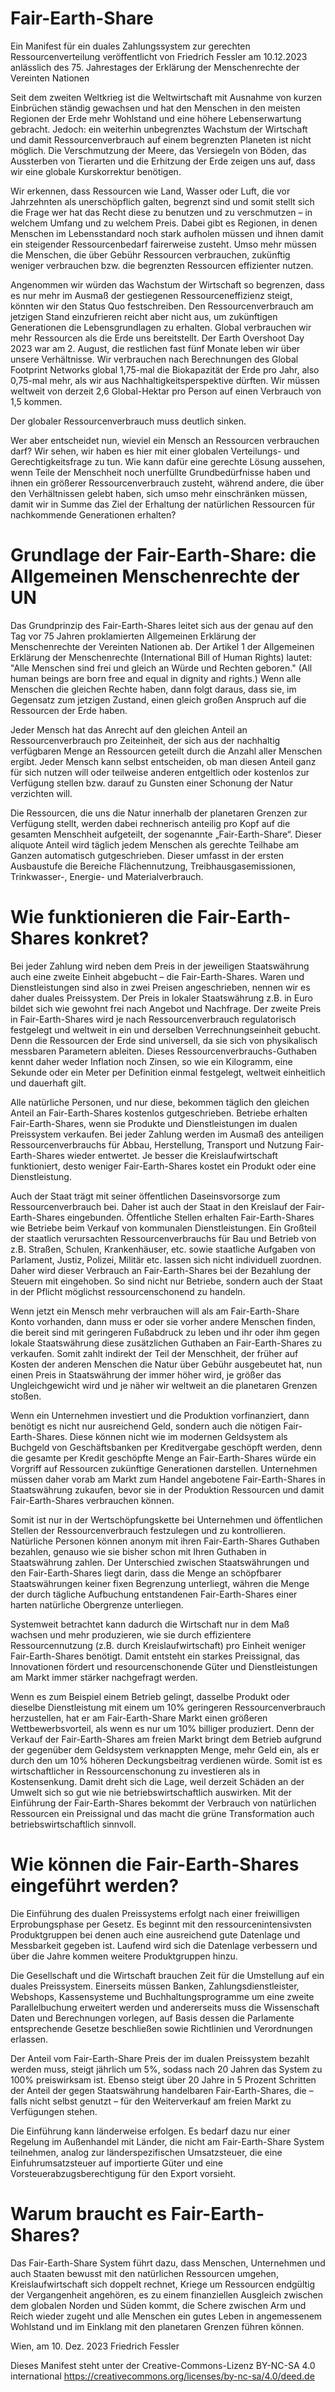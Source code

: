 # Fair-Earth-Share

Ein Manifest für ein duales Zahlungssystem zur gerechten Ressourcenverteilung 
veröffentlicht von Friedrich Fessler am 10.12.2023 
anlässlich des 75. Jahrestages der Erklärung der Menschenrechte der Vereinten Nationen


Seit dem zweiten Weltkrieg ist die Weltwirtschaft mit Ausnahme von kurzen Einbrüchen ständig gewachsen und hat den Menschen in den meisten Regionen der Erde mehr Wohlstand und eine höhere Lebenserwartung gebracht. Jedoch: ein weiterhin unbegrenztes Wachstum der Wirtschaft und damit Ressourcenverbrauch auf einem begrenzten Planeten ist nicht möglich. Die Verschmutzung der Meere, das Versiegeln von Böden, das Aussterben von Tierarten und die Erhitzung der Erde zeigen uns auf, dass wir eine globale Kurskorrektur benötigen.

Wir erkennen, dass Ressourcen wie Land, Wasser oder Luft, die vor Jahrzehnten als unerschöpflich galten, begrenzt sind und somit stellt sich die Frage wer hat das Recht diese zu benutzen und zu verschmutzen – in welchem Umfang und zu welchem Preis. Dabei gibt es Regionen, in denen Menschen im Lebensstandard noch stark aufholen müssen und ihnen damit ein steigender Ressourcenbedarf fairerweise zusteht. Umso mehr müssen die Menschen, die über Gebühr Ressourcen verbrauchen, zukünftig weniger verbrauchen bzw. die begrenzten Ressourcen effizienter nutzen.

Angenommen wir würden das Wachstum der Wirtschaft so begrenzen, dass es nur mehr im Ausmaß der gestiegenen Ressourceneffizienz steigt, könnten wir den Status Quo festschreiben. Den Ressourcenverbrauch am jetzigen Stand einzufrieren reicht aber nicht aus, um zukünftigen Generationen die Lebensgrundlagen zu erhalten. Global verbrauchen wir mehr Ressourcen als die Erde uns bereitstellt. Der Earth Overshoot Day 2023 war am 2. August, die restlichen fast fünf Monate leben wir über unsere Verhältnisse. Wir verbrauchen nach Berechnungen des Global Footprint Networks global 1,75-mal die Biokapazität der Erde pro Jahr, also 0,75-mal mehr, als wir aus Nachhaltigkeitsperspektive dürften. Wir müssen weltweit von derzeit 2,6 Global-Hektar pro Person auf einen Verbrauch von 1,5 kommen.

Der globaler Ressourcenverbrauch muss deutlich sinken.

Wer aber entscheidet nun, wieviel ein Mensch an Ressourcen verbrauchen darf? Wir sehen, wir haben es hier mit einer globalen Verteilungs- und Gerechtigkeitsfrage zu tun. Wie kann dafür eine gerechte Lösung aussehen, wenn Teile der Menschheit noch unerfüllte Grundbedürfnisse haben und ihnen ein größerer Ressourcenverbrauch zusteht, während andere, die über den Verhältnissen gelebt haben, sich umso mehr einschränken müssen, damit wir in Summe das Ziel der Erhaltung der natürlichen Ressourcen für nachkommende Generationen erhalten? 

# Grundlage der Fair-Earth-Share: die Allgemeinen Menschenrechte der UN

Das Grundprinzip des Fair-Earth-Shares leitet sich aus der genau auf den Tag vor 75 Jahren proklamierten Allgemeinen Erklärung der Menschenrechte der Vereinten Nationen ab. Der Artikel 1 der Allgemeinen Erklärung der Menschenrechte (International Bill of Human Rights) lautet: "Alle Menschen sind frei und gleich an Würde und Rechten geboren." (All human beings are born free and equal in dignity and rights.) Wenn alle Menschen die gleichen Rechte haben, dann folgt daraus, dass sie, im Gegensatz zum jetzigen Zustand, einen gleich großen Anspruch auf die Ressourcen der Erde haben.

Jeder Mensch hat das Anrecht auf den gleichen Anteil an Ressourcenverbrauch pro Zeiteinheit, der sich aus der nachhaltig verfügbaren Menge an Ressourcen geteilt durch die Anzahl aller Menschen ergibt. Jeder Mensch kann selbst entscheiden, ob man diesen Anteil ganz für sich nutzen will oder teilweise anderen entgeltlich oder kostenlos zur Verfügung stellen bzw. darauf zu Gunsten einer Schonung der Natur verzichten will.

Die Ressourcen, die uns die Natur innerhalb der planetaren Grenzen zur Verfügung stellt, werden dabei rechnerisch anteilig pro Kopf auf die gesamten Menschheit aufgeteilt, der sogenannte „Fair-Earth-Share“. Dieser aliquote Anteil wird täglich jedem Menschen als gerechte Teilhabe am Ganzen automatisch gutgeschrieben. Dieser umfasst in der ersten Ausbaustufe die Bereiche Flächennutzung, Treibhausgasemissionen, Trinkwasser-, Energie- und Materialverbrauch.

# Wie funktionieren die Fair-Earth-Shares konkret?

Bei jeder Zahlung wird neben dem Preis in der jeweiligen Staatswährung auch eine zweite Einheit abgebucht – die Fair-Earth-Shares. Waren und Dienstleistungen sind also in zwei Preisen angeschrieben, nennen wir es daher duales Preissystem. Der Preis in lokaler Staatswährung z.B. in Euro bildet sich wie gewohnt frei nach Angebot und Nachfrage. Der zweite Preis in Fair-Earth-Shares wird je nach Ressourcenverbrauch regulatorisch festgelegt und weltweit in ein und derselben Verrechnungseinheit gebucht. Denn die Ressourcen der Erde sind universell, da sie sich von physikalisch messbaren Parametern ableiten. Dieses Ressourcenverbrauchs-Guthaben kennt daher weder Inflation noch Zinsen, so wie ein Kilogramm, eine Sekunde oder ein Meter per Definition einmal festgelegt, weltweit einheitlich und dauerhaft gilt.

Alle natürliche Personen, und nur diese, bekommen täglich den gleichen Anteil an Fair-Earth-Shares kostenlos gutgeschrieben. Betriebe erhalten Fair-Earth-Shares, wenn sie Produkte und Dienstleistungen im dualen Preissystem verkaufen. Bei jeder Zahlung werden im Ausmaß des anteiligen Ressourcenverbrauchs für Abbau, Herstellung, Transport und Nutzung Fair-Earth-Shares wieder entwertet. Je besser die Kreislaufwirtschaft funktioniert, desto weniger Fair-Earth-Shares kostet ein Produkt oder eine Dienstleistung.

Auch der Staat trägt mit seiner öffentlichen Daseinsvorsorge zum Ressourcenverbrauch bei. Daher ist auch der Staat in den Kreislauf der Fair-Earth-Shares eingebunden. Öffentliche Stellen erhalten Fair-Earth-Shares wie Betriebe beim Verkauf von kommunalen Dienstleistungen. Ein Großteil der staatlich verursachten Ressourcenverbrauchs für Bau und Betrieb von z.B. Straßen, Schulen, Krankenhäuser, etc. sowie staatliche Aufgaben von Parlament, Justiz, Polizei, Militär etc. lassen sich nicht individuell zuordnen. Daher wird dieser Verbrauch an Fair-Earth-Shares bei der Bezahlung der Steuern mit eingehoben. So sind nicht nur Betriebe, sondern auch der Staat in der Pflicht möglichst ressourcenschonend zu handeln.

Wenn jetzt ein Mensch mehr verbrauchen will als am Fair-Earth-Share Konto vorhanden, dann muss er oder sie vorher andere Menschen finden, die bereit sind mit geringeren Fußabdruck zu leben und ihr oder ihm gegen lokale Staatswährung diese zusätzlichen Guthaben an Fair-Earth-Shares zu verkaufen. Somit zahlt indirekt der Teil der Menschheit, der früher auf Kosten der anderen Menschen die Natur über Gebühr ausgebeutet hat, nun einen Preis in Staatswährung der immer höher wird, je größer das Ungleichgewicht wird und je näher wir weltweit an die planetaren Grenzen stoßen.

Wenn ein Unternehmen investiert und die Produktion vorfinanziert, dann benötigt es nicht nur ausreichend Geld, sondern auch die nötigen Fair-Earth-Shares. Diese können nicht wie im modernen Geldsystem als Buchgeld von Geschäftsbanken per Kreditvergabe geschöpft werden, denn die gesamte per Kredit geschöpfte Menge an Fair-Earth-Shares würde ein Vorgriff auf Ressourcen zukünftige Generationen darstellen. Unternehmen müssen daher vorab am Markt zum Handel angebotene Fair-Earth-Shares in Staatswährung zukaufen, bevor sie in der Produktion Ressourcen und damit Fair-Earth-Shares verbrauchen können.

Somit ist nur in der Wertschöpfungskette bei Unternehmen und öffentlichen Stellen der Ressourcenverbrauch festzulegen und zu kontrollieren. Natürliche Personen können anonym mit ihren Fair-Earth-Shares Guthaben bezahlen, genauso wie sie bisher schon mit Ihren Guthaben in Staatswährung zahlen. Der Unterschied zwischen Staatswährungen und den Fair-Earth-Shares liegt darin, dass die Menge an schöpfbarer Staatswährungen keiner fixen Begrenzung unterliegt, währen die Menge der durch tägliche Aufbuchung entstandenen Fair-Earth-Shares einer harten natürliche Obergrenze unterliegen. 

Systemweit betrachtet kann dadurch die Wirtschaft nur in dem Maß wachsen und mehr produzieren, wie sie durch effizientere Ressourcennutzung (z.B. durch Kreislaufwirtschaft) pro Einheit weniger Fair-Earth-Shares benötigt. Damit entsteht ein starkes Preissignal, das Innovationen fördert und resourcenschonende Güter und Dienstleistungen am Markt immer stärker nachgefragt werden.

Wenn es zum Beispiel einem Betrieb gelingt, dasselbe Produkt oder dieselbe Dienstleistung mit einem um 10% geringeren Ressourcenverbrauch herzustellen, hat er am Fair-Earth-Share Markt einen größeren Wettbewerbsvorteil, als wenn es nur um 10% billiger produziert. Denn der Verkauf der Fair-Earth-Shares am freien Markt bringt dem Betrieb aufgrund der gegenüber dem Geldsystem verknappten Menge, mehr Geld ein, als er durch den um 10% höheren Deckungsbeitrag verdienen würde. Somit ist es wirtschaftlicher in Ressourcenschonung zu investieren als in Kostensenkung. Damit dreht sich die Lage, weil derzeit Schäden an der Umwelt sich so gut wie nie betriebswirtschaftlich auswirken. Mit der Einführung der Fair-Earth-Shares bekommt der Verbrauch von natürlichen Ressourcen ein Preissignal und das macht die grüne Transformation auch betriebswirtschaftlich sinnvoll.
 
# Wie können die Fair-Earth-Shares eingeführt werden?

Die Einführung des dualen Preissystems erfolgt nach einer freiwilligen Erprobungsphase per Gesetz. Es beginnt mit den ressourcenintensivsten Produktgruppen bei denen auch eine ausreichend gute Datenlage und Messbarkeit gegeben ist. Laufend wird sich die Datenlage verbessern und über die Jahre kommen weitere Produktgruppen hinzu.

Die Gesellschaft und die Wirtschaft brauchen Zeit für die Umstellung auf ein duales Preissystem. Einerseits müssen Banken, Zahlungsdienstleister, Webshops, Kassensysteme und Buchhaltungsprogramme um eine zweite Parallelbuchung erweitert werden und andererseits muss die Wissenschaft Daten und Berechnungen vorlegen, auf Basis dessen die Parlamente entsprechende Gesetze beschließen sowie Richtlinien und Verordnungen erlassen.

Der Anteil vom Fair-Earth-Share Preis der im dualen Preissystem bezahlt werden muss, steigt jährlich um 5%, sodass nach 20 Jahren das System zu 100% preiswirksam ist. Ebenso steigt über 20 Jahre in 5 Prozent Schritten der Anteil der gegen Staatswährung handelbaren Fair-Earth-Shares, die – falls nicht selbst genutzt – für den Weiterverkauf am freien Markt zu Verfügungen stehen.

Die Einführung kann länderweise erfolgen. Es bedarf dazu nur einer Regelung im Außenhandel mit Länder, die nicht am Fair-Earth-Share System teilnehmen, analog zur länderspezifischen Umsatzsteuer, die eine Einfuhrumsatzsteuer auf importierte Güter und eine Vorsteuerabzugsberechtigung für den Export vorsieht.

# Warum braucht es Fair-Earth-Shares?

Das Fair-Earth-Share System führt dazu, dass Menschen, Unternehmen und auch Staaten bewusst mit den natürlichen Ressourcen umgehen, Kreislaufwirtschaft sich doppelt rechnet, Kriege um Ressourcen endgültig der Vergangenheit angehören, es zu einem finanziellen Ausgleich zwischen dem globalen Norden und Süden kommt, die Schere zwischen Arm und Reich wieder zugeht und alle Menschen ein gutes Leben in angemessenem Wohlstand und im Einklang mit den planetaren Grenzen führen können.




Wien, am 10. Dez. 2023						Friedrich Fessler

Dieses Manifest steht unter der Creative-Commons-Lizenz BY-NC-SA 4.0 international 
https://creativecommons.org/licenses/by-nc-sa/4.0/deed.de

